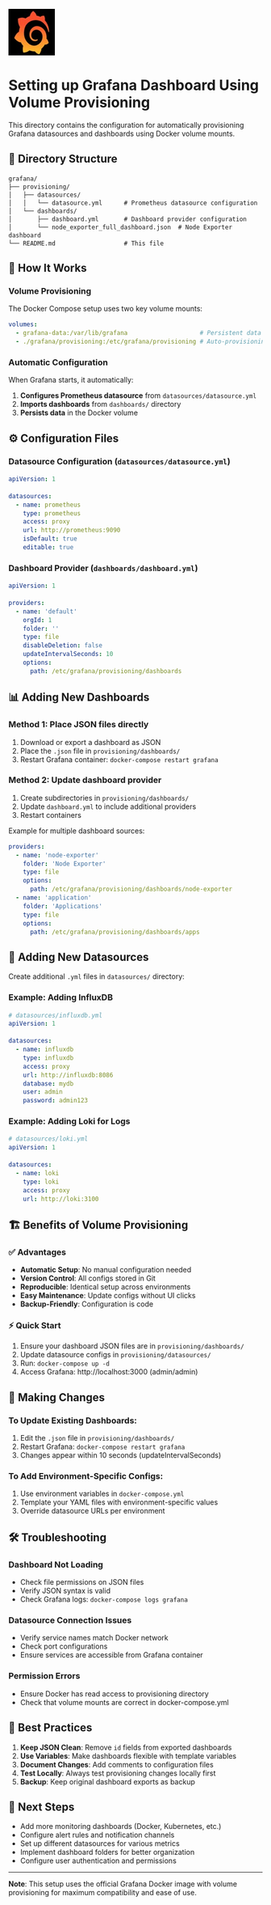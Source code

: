 ![grafana-icon](grafana.jpg)
# Setting up Grafana Dashboard Using Volume Provisioning

This directory contains the configuration for automatically provisioning Grafana datasources and dashboards using Docker volume mounts.

## 📁 Directory Structure

```
grafana/
├── provisioning/
│   ├── datasources/
│   │   └── datasource.yml      # Prometheus datasource configuration
│   └── dashboards/
│       ├── dashboard.yml       # Dashboard provider configuration
│       └── node_exporter_full_dashboard.json  # Node Exporter dashboard
└── README.md                   # This file
```

## 🚀 How It Works

### Volume Provisioning
The Docker Compose setup uses two key volume mounts:

```yaml
volumes:
  - grafana-data:/var/lib/grafana                    # Persistent data storage
  - ./grafana/provisioning:/etc/grafana/provisioning # Auto-provisioning configs
```

### Automatic Configuration
When Grafana starts, it automatically:
1. **Configures Prometheus datasource** from `datasources/datasource.yml`
2. **Imports dashboards** from `dashboards/` directory
3. **Persists data** in the Docker volume

## ⚙️ Configuration Files

### Datasource Configuration (`datasources/datasource.yml`)
```yaml
apiVersion: 1

datasources:
  - name: prometheus
    type: prometheus
    access: proxy
    url: http://prometheus:9090
    isDefault: true
    editable: true
```

### Dashboard Provider (`dashboards/dashboard.yml`)
```yaml
apiVersion: 1

providers:
  - name: 'default'
    orgId: 1
    folder: ''
    type: file
    disableDeletion: false
    updateIntervalSeconds: 10
    options:
      path: /etc/grafana/provisioning/dashboards
```

## 📊 Adding New Dashboards

### Method 1: Place JSON files directly
1. Download or export a dashboard as JSON
2. Place the `.json` file in `provisioning/dashboards/`
3. Restart Grafana container: `docker-compose restart grafana`

### Method 2: Update dashboard provider
1. Create subdirectories in `provisioning/dashboards/`
2. Update `dashboard.yml` to include additional providers
3. Restart containers

Example for multiple dashboard sources:
```yaml
providers:
  - name: 'node-exporter'
    folder: 'Node Exporter'
    type: file
    options:
      path: /etc/grafana/provisioning/dashboards/node-exporter
  - name: 'application'
    folder: 'Applications'
    type: file
    options:
      path: /etc/grafana/provisioning/dashboards/apps
```

## 🔧 Adding New Datasources

Create additional `.yml` files in `datasources/` directory:

### Example: Adding InfluxDB
```yaml
# datasources/influxdb.yml
apiVersion: 1

datasources:
  - name: influxdb
    type: influxdb
    access: proxy
    url: http://influxdb:8086
    database: mydb
    user: admin
    password: admin123
```

### Example: Adding Loki for Logs
```yaml
# datasources/loki.yml
apiVersion: 1

datasources:
  - name: loki
    type: loki
    access: proxy
    url: http://loki:3100
```

## 🏗️ Benefits of Volume Provisioning

### ✅ Advantages
- **Automatic Setup**: No manual configuration needed
- **Version Control**: All configs stored in Git
- **Reproducible**: Identical setup across environments
- **Easy Maintenance**: Update configs without UI clicks
- **Backup-Friendly**: Configuration is code

### ⚡ Quick Start
1. Ensure your dashboard JSON files are in `provisioning/dashboards/`
2. Update datasource configs in `provisioning/datasources/`
3. Run: `docker-compose up -d`
4. Access Grafana: http://localhost:3000 (admin/admin)

## 🔄 Making Changes

### To Update Existing Dashboards:
1. Edit the `.json` file in `provisioning/dashboards/`
2. Restart Grafana: `docker-compose restart grafana`
3. Changes appear within 10 seconds (updateIntervalSeconds)

### To Add Environment-Specific Configs:
1. Use environment variables in `docker-compose.yml`
2. Template your YAML files with environment-specific values
3. Override datasource URLs per environment

## 🛠️ Troubleshooting

### Dashboard Not Loading
- Check file permissions on JSON files
- Verify JSON syntax is valid
- Check Grafana logs: `docker-compose logs grafana`

### Datasource Connection Issues
- Verify service names match Docker network
- Check port configurations
- Ensure services are accessible from Grafana container

### Permission Errors
- Ensure Docker has read access to provisioning directory
- Check that volume mounts are correct in docker-compose.yml

## 📝 Best Practices

1. **Keep JSON Clean**: Remove `id` fields from exported dashboards
2. **Use Variables**: Make dashboards flexible with template variables
3. **Document Changes**: Add comments to configuration files
4. **Test Locally**: Always test provisioning changes locally first
5. **Backup**: Keep original dashboard exports as backup

## 🚀 Next Steps

- Add more monitoring dashboards (Docker, Kubernetes, etc.)
- Configure alert rules and notification channels
- Set up different datasources for various metrics
- Implement dashboard folders for better organization
- Configure user authentication and permissions

---

**Note**: This setup uses the official Grafana Docker image with volume provisioning for maximum compatibility and ease of use. 
